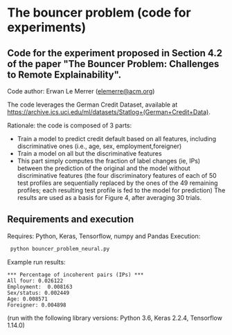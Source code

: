 # The bouncer problem (code for experiments)

## Code for the experiment proposed in Section 4.2 of the paper "The Bouncer Problem: Challenges to Remote Explainability".
Code author: Erwan Le Merrer (elemerre@acm.org)

The code leverages the German Credit Dataset, available at https://archive.ics.uci.edu/ml/datasets/Statlog+(German+Credit+Data).

Rationale: the code is composed of 3 parts:
* Train a model to predict credit default based on all features, including discriminative ones (i.e., age, sex, employment,foreigner)
* Train a model on all but the discriminative features
* This part simply computes the fraction of label changes (ie, IPs) between the prediction of the original and the model without discriminative features
   (the four discriminatory features of each of 50 test profiles are sequentially replaced by the ones of the 49 remaining profiles; each resulting test profile is fed to the model for prediction)
   The results are used as a basis for Figure 4, after averaging 30 trials.
   
## Requirements and execution
 
 Requires: Python, Keras, Tensorflow, numpy and Pandas
 Execution: 
 
```python
 python bouncer_problem_neural.py
```
Example run results:
```
*** Percentage of incoherent pairs (IPs) ***
All four: 0.026122
Employment:  0.008163
Sex/status: 0.002449
Age: 0.008571
Foreigner: 0.004898
```

(run with the following library versions: Python 3.6, Keras 2.2.4, Tensorflow 1.14.0)
